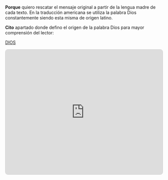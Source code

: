**Porque** quiero rescatar el mensaje original a partir de la lengua madre de cada texto. En la traducción americana se utiliza la palabra Dios constantemente siendo esta misma de origen latino.

**Cito** apartado donde defino el origen de la palabra Dios para mayor comprensión del lector:

[DIOS](https://ajullier.github.io/Bible/Definitions/God)

<iframe src="https://ajullier.github.io/Bible/Definitions/God" width="100%" height="400px" style="border: 1px solid #ccc; border-radius: 8px;"></iframe>

